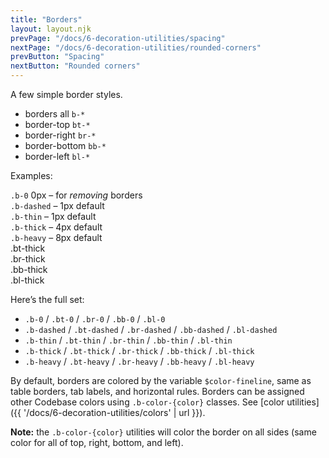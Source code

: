 ```yaml
---
title: "Borders"
layout: layout.njk
prevPage: "/docs/6-decoration-utilities/spacing"
nextPage: "/docs/6-decoration-utilities/rounded-corners"
prevButton: "Spacing"
nextButton: "Rounded corners"
---
```


<p class="t-lg t-thin">A few simple border styles.</p>

* borders all `b-*`
* border-top `bt-*`
* border-right `br-*`
* border-bottom `bb-*`
* border-left `bl-*`

Examples:

<div class="mb-1 p-1 b-thin b-0"> <code>.b-0</code> 0px – for <em>removing</em> borders</div>

<div class="mb-1 p-1 b-dashed"> <code>.b-dashed</code> – 1px default</div>

<div class="mb-1 p-1 b-thin"> <code>.b-thin</code> – 1px default</div>

<div class="mb-1 p-1 b-thick"> <code>.b-thick</code> – 4px default</div>

<div class="mb-1 p-1 b-heavy"> <code>.b-heavy</code> – 8px default</div>

<div class="grid-4-cols grid-gap mt-3 mb-3">
<div class="bt-thick bg-color-background-alt p-1">.bt-thick</div>
<div class="br-thick bg-color-background-alt p-1">.br-thick</div>
<div class="bb-thick bg-color-background-alt p-1">.bb-thick</div>
<div class="bl-thick bg-color-background-alt p-1">.bl-thick</div>
</div>

Here’s the full set:

* `.b-0` / `.bt-0` / `.br-0` / `.bb-0` / `.bl-0`
* `.b-dashed` / `.bt-dashed` / `.br-dashed` / `.bb-dashed` / `.bl-dashed`
* `.b-thin` / `.bt-thin` / `.br-thin` / `.bb-thin` / `.bl-thin`
* `.b-thick` / `.bt-thick` / `.br-thick` / `.bb-thick` / `.bl-thick`
* `.b-heavy` / `.bt-heavy` / `.br-heavy` / `.bb-heavy` / `.bl-heavy`

By default, borders are colored by the variable `$color-fineline`, same as table borders, tab labels, and horizontal rules. Borders can be assigned other Codebase colors using `.b-color-{color}` classes. See [color utilities]({{ '/docs/6-decoration-utilities/colors' | url }}).

**Note:** the `.b-color-{color}` utilities will color the border on all sides (same color for all of top, right, bottom, and left).